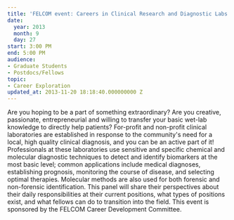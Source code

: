```yaml
---
title: 'FELCOM event: Careers in Clinical Research and Diagnostic Labs'
date:
  year: 2013
  month: 9
  day: 27
start: 3:00 PM
end: 5:00 PM
audience:
- Graduate Students
- Postdocs/Fellows
topic:
- Career Exploration
updated_at: 2013-11-20 18:18:40.000000000 Z
---
```

Are you hoping to be a part of something extraordinary? Are you
creative, passionate, entrepreneurial and willing to transfer your basic
wet-lab knowledge to directly help patients? For-profit and non-profit
clinical laboratories are established in response to the community's
need for a local, high quality clinical diagnosis, and you can be an
active part of it! Professionals at these laboratories use sensitive and
specific chemical and molecular diagnostic techniques to detect and
identify biomarkers at the most basic level; common applications include
medical diagnoses, establishing prognosis, monitoring the course of
disease, and selecting optimal therapies. Molecular methods are also
used for both forensic and non-forensic identification. This panel will
share their perspectives about their daily responsibilities at their
current positions, what types of positions exist, and what fellows can
do to transition into the field. This event is sponsored by the FELCOM
Career Development Committee.
